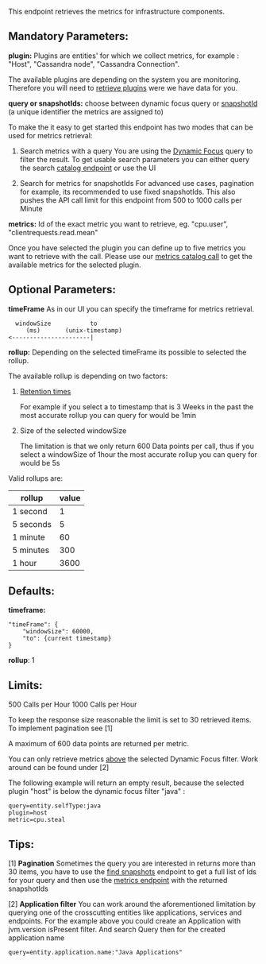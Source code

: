 This endpoint retrieves the metrics for infrastructure components.

## Mandatory Parameters:

**plugin:** Plugins are entities' for which we collect metrics, for example : "Host", "Cassandra node", "Cassandra Connection".

The available plugins are depending on the system you are monitoring. Therefore you will need to [retrieve plugins](#operation/getPlugins) were we have data for you.

**query or snapshotIds:** choose between dynamic focus query or [snapshotId](#operation/getSnapshots) (a unique identifier the metrics are assigned to)

To make the it easy to get started this endpoint has two modes that can be used for metrics retrieval:
1. Search metrics with a query
  You are using the [Dynamic Focus](https://docs.instana.io/core_concepts/dynamic_focus/) query to filter the result.
  To get usable search parameters you can either query the search [catalog endpoint](https://instana.github.io/openapi/#operation/getSearchFields) or use the UI
  
1. Search for metrics for snapshotIds
  For advanced use cases, pagination for example, its recommended to use fixed snapshotIds. This also pushes the API call limit for this endpoint from 500 to 1000 calls per Minute

**metrics:** Id of the exact metric you want to retrieve, eg. "cpu.user", "clientrequests.read.mean"

Once you have selected the plugin you can define up to five metrics you want to retrieve with the call.
Please use our [metrics catalog call](#operation/getMetricsByPlugin) to get the available metrics for the selected plugin.

## Optional Parameters:

**timeFrame** As in our UI you can specify the timeframe for metrics retrieval.
```
  windowSize           to
     (ms)       (unix-timestamp)
<----------------------|
```

**rollup:** Depending on the selected timeFrame its possible to selected the rollup.

The available rollup is depending on two factors:
1. [Retention times](https://docs.instana.io/core_concepts/data_collection/#data-retention)

	For example if you select a to timestamp that is 3 Weeks in the past the most accurate rollup you can query for would be 1min
1. Size of the selected windowSize

	The limitation is that we only return 600 Data points per call, thus if you select a windowSize of 1hour the most accurate rollup you can query for would be 5s
	
Valid rollups are:

| rollup  | value |
| ------------- | ------------- |
| 1 second  | 1 |
| 5 seconds  | 5  |
| 1 minute  | 60 |
| 5 minutes  | 300  |
| 1 hour  | 3600  |


## Defaults:

**timeframe:**
```
"timeFrame": {
	"windowSize": 60000,
	"to": {current timestamp}
}
```

**rollup**: 1

## Limits:

500 Calls per Hour
1000 Calls per Hour

To keep the response size reasonable the limit is set to 30 retrieved items. To implement pagination see [1]

A maximum of 600 data points are returned per metric.

You can only retrieve metrics [above](https://docs.instana.io/core_concepts/dynamic_graph/) the selected Dynamic Focus filter. Work around can be found under [2]

The following example will return an empty result, because the selected plugin "host" is below the dynamic focus filter "java" :
```
query=entity.selfType:java
plugin=host
metric=cpu.steal
```
## Tips:

[1] **Pagination**
Sometimes the query you are interested in returns more than 30 items, you have to use the [find snapshots](#operation/getSnapshots) endpoint to get a full list of Ids for your query and then use the [metrics endpoint](#operation/getInfrastructureMetrics) with the returned snapshotIds


[2] **Application filter**
You can work around the aforementioned limitation by querying one of the crosscutting entities like applications, services and endpoints. For the example above you could create an Application with jvm.version isPresent filter. And search Query then for the created application name 
```
query=entity.application.name:"Java Applications"
```
